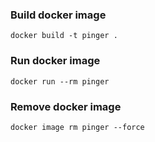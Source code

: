 ### Build docker image
`docker build -t pinger .`

### Run docker image
`docker run --rm pinger`

### Remove docker image
`docker image rm pinger --force`